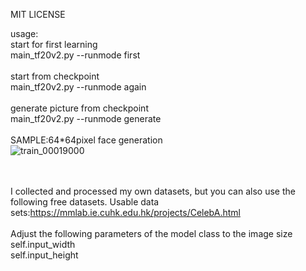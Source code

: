 MIT LICENSE

usage:<br />
start for first learning<br />
main_tf20v2.py --runmode first<br />
<br />
start from checkpoint<br />
main_tf20v2.py --runmode again<br />
<br />
generate picture from checkpoint<br />
main_tf20v2.py --runmode generate<br />
<br />
SAMPLE:64*64pixel face generation<br />
![train_00019000](https://github.com/katsuhiko-matsumoto/dcgan_tf20/assets/9207497/326f9c82-d43e-4033-b3cc-6b7492d4e213)

<br />
<br />
I collected and processed my own datasets, but you can also use the following free datasets.
Usable data sets:<a href="https://mmlab.ie.cuhk.edu.hk/projects/CelebA.html" target="_blank">https://mmlab.ie.cuhk.edu.hk/projects/CelebA.html</a>
<br />
<br />
Adjust the following parameters of the model class to the image size<br />
self.input_width<br />
self.input_height<br />




